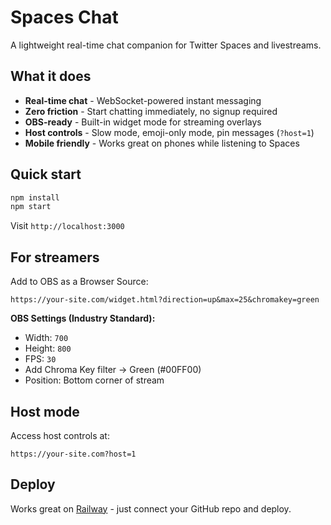 # Spaces Chat

A lightweight real-time chat companion for Twitter Spaces and livestreams.

## What it does

- **Real-time chat** - WebSocket-powered instant messaging
- **Zero friction** - Start chatting immediately, no signup required
- **OBS-ready** - Built-in widget mode for streaming overlays
- **Host controls** - Slow mode, emoji-only mode, pin messages (`?host=1`)
- **Mobile friendly** - Works great on phones while listening to Spaces

## Quick start

```bash
npm install
npm start
```

Visit `http://localhost:3000`

## For streamers

Add to OBS as a Browser Source:
```
https://your-site.com/widget.html?direction=up&max=25&chromakey=green
```

**OBS Settings (Industry Standard):**
- Width: `700`
- Height: `800`
- FPS: `30`
- Add Chroma Key filter → Green (#00FF00)
- Position: Bottom corner of stream

## Host mode

Access host controls at:
```
https://your-site.com?host=1
```

## Deploy

Works great on [Railway](https://railway.app) - just connect your GitHub repo and deploy.
